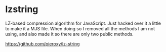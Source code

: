# lzstring

LZ-based compression algorithm for JavaScript. Just hacked over it a little to make it a MJS file. When doing so I removed all the methods I am not using, and also made it so there are only two public methods.

https://github.com/pieroxy/lz-string